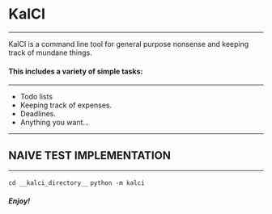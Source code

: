 # KalCI
---

KalCI is a command line tool for general purpose nonsense and keeping track of mundane things.

#### This includes a variety of simple tasks:
---
* Todo lists
* Keeping track of expenses.
* Deadlines.
* Anything you want...

---

## NAIVE TEST IMPLEMENTATION
---
`cd __kalci_directory__`
`python -m kalci`

##### Enjoy!
